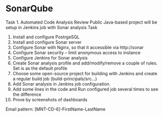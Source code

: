 # SonarQube
Task 1. Automated Code Analysis
Review
Public Java-based project will be setup in Jenkins job with Sonar analysis
Task
1.	Install and configure PostrgeSQL
2.	Install and configure Sonar server
3.	Configure Sonar with Nginx, so that it accessible via http://sonar
4.	Configure Sonar security – limit anonymous access to instance
5.	Configure Jenkins for Sonar analysis
6.	Create Sonar analysis profile and add/modify/remove a couple of rules. Set is as the default profile
7.	Choose some open-source project for building with Jenkins and create a regular build job (build-principals/src…)
8.	Add Sonar analysis in Jenkins job configuration.
9.	Add some lines in the code and Run configured job several times to see the difference
10.	Prove by screenshots of dashboards

Email pattern: [MNT-CD-6]-FirstName-LastName
